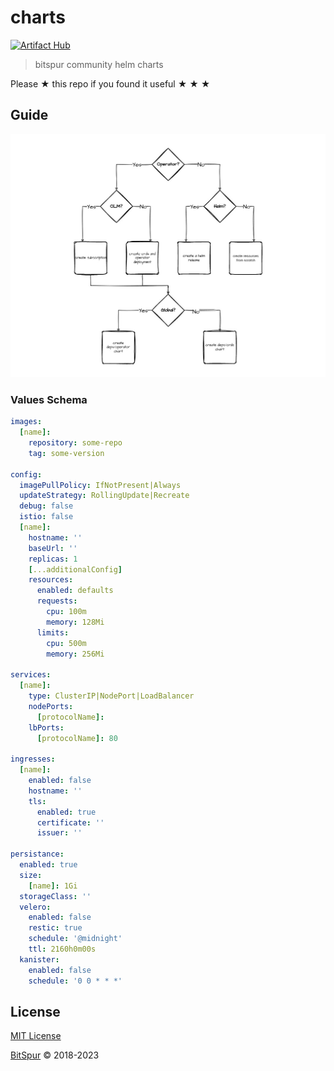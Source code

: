 # charts

[![Artifact Hub](https://img.shields.io/endpoint?url=https://artifacthub.io/badge/repository/risserlabs)](https://artifacthub.io/packages/search?repo=risserlabs)

> bitspur community helm charts

Please ★ this repo if you found it useful ★ ★ ★

## Guide

![](/assets//deployment-decision.jpg)

### Values Schema

```yaml
images:
  [name]:
    repository: some-repo
    tag: some-version

config:
  imagePullPolicy: IfNotPresent|Always
  updateStrategy: RollingUpdate|Recreate
  debug: false
  istio: false
  [name]:
    hostname: ''
    baseUrl: ''
    replicas: 1
    [...additionalConfig]
    resources:
      enabled: defaults
      requests:
        cpu: 100m
        memory: 128Mi
      limits:
        cpu: 500m
        memory: 256Mi

services:
  [name]:
    type: ClusterIP|NodePort|LoadBalancer
    nodePorts:
      [protocolName]:
    lbPorts:
      [protocolName]: 80

ingresses:
  [name]:
    enabled: false
    hostname: ''
    tls:
      enabled: true
      certificate: ''
      issuer: ''

persistance:
  enabled: true
  size:
    [name]: 1Gi
  storageClass: ''
  velero:
    enabled: false
    restic: true
    schedule: '@midnight'
    ttl: 2160h0m00s
  kanister:
    enabled: false
    schedule: '0 0 * * *'
```

## License

[MIT License](/LICENSE)

[BitSpur](https://bitspur.com) © 2018-2023
